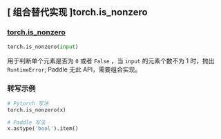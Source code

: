 ## [ 组合替代实现 ]torch.is_nonzero

### [torch.is_nonzero](https://pytorch.org/docs/stable/generated/torch.is_nonzero.html#torch.is_nonzero)

```python
torch.is_nonzero(input)
```

用于判断单个元素是否为 `0` 或者 `False` ，当 `input` 的元素个数不为 1 时，抛出 `RuntimeError`; Paddle 无此 API，需要组合实现。

### 转写示例

```python
# Pytorch 写法
torch.is_nonzero(x)

# Paddle 写法
x.astype('bool').item()
```
